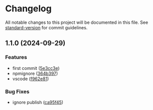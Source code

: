 # Changelog

All notable changes to this project will be documented in this file. See [standard-version](https://github.com/conventional-changelog/standard-version) for commit guidelines.

## 1.1.0 (2024-09-29)


### Features

* first commit ([5e3cc3e](https://github.com/nigrosimone/express-fast-json-stringify/commit/5e3cc3e46fc0d35c07299697d1133636d21bee9b))
* npmignore ([364b397](https://github.com/nigrosimone/express-fast-json-stringify/commit/364b397ec15c14846c427c8c395b756aec839174))
* vscode ([f962e81](https://github.com/nigrosimone/express-fast-json-stringify/commit/f962e8145aeaa517c8b80dc642f5bca6139dff4d))


### Bug Fixes

* ignore publish ([ca95f45](https://github.com/nigrosimone/express-fast-json-stringify/commit/ca95f450e1ce22f957fff4cd9f7520386ee70962))
